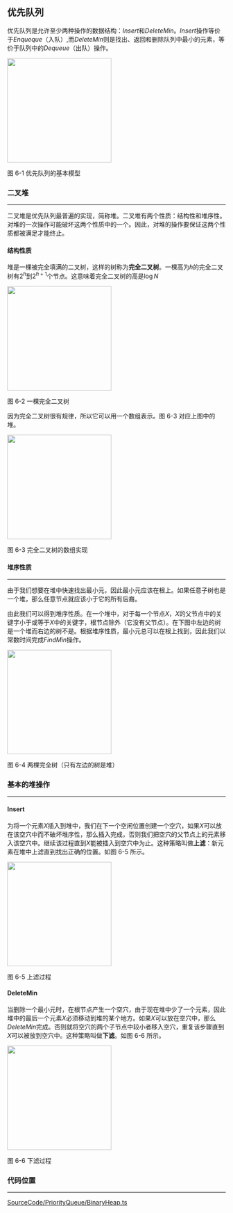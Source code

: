 <!-- @format -->

## 优先队列

优先队列是允许至少两种操作的数据结构：$Insert$和$DeleteMin$。$Insert$操作等价于$Enqueque$（入队）,而$DeleteMin$则是找出、返回和删除队列中最小的元素，等价于队列中的$Dequeue$（出队）操作。

<image  height="240" src="../../../Assets/Images/ch6/6-1.png" />

图 6-1 优先队列的基本模型

### 二叉堆

---

二叉堆是优先队列最普遍的实现，简称堆。二叉堆有两个性质：结构性和堆序性。对堆的一次操作可能破坏这两个性质中的一个。因此，对堆的操作要保证这两个性质都被满足才能终止。

#### 结构性质

堆是一棵被完全填满的二叉树，这样的树称为**完全二叉树**。一棵高为$h$的完全二叉树有$2^h$到$2^{h+1}$个节点。这意味着完全二叉树的高是$\log N$

<image  height="240" src="../../../Assets/Images/ch6/6-2.png" />

图 6-2 一棵完全二叉树

因为完全二叉树很有规律，所以它可以用一个数组表示。图 6-3 对应上图中的堆。

<image  height="240" src="../../../Assets/Images/ch6/6-3.png" />

图 6-3 完全二叉树的数组实现

#### 堆序性质

---

由于我们想要在堆中快速找出最小元，因此最小元应该在根上。如果任意子树也是一个堆，那么任意节点就应该小于它的所有后裔。

由此我们可以得到堆序性质。在一个堆中，对于每一个节点$X$，$X$的父节点中的关键字小于或等于$X$中的关键字，根节点除外（它没有父节点）。在下图中左边的树是一个堆而右边的树不是。根据堆序性质，最小元总可以在根上找到，因此我们以常数时间完成$FindMin$操作。

<image  height="240" src="../../../Assets/Images/ch6/6-4.png" />

图 6-4 两棵完全树（只有左边的树是堆）

### 基本的堆操作

---

#### Insert

为将一个元素$X$插入到堆中，我们在下一个空闲位置创建一个空穴，如果$X$可以放在该空穴中而不破坏堆序性，那么插入完成，否则我们把空穴的父节点上的元素移入该空穴中。继续该过程直到$X$能被插入到空穴中为止。这种策略叫做**上滤**：新元素在堆中上滤直到找出正确的位置。如图 6-5 所示。

<image  height="240" src="../../../Assets/Images/ch6/6-5.png" />

图 6-5 上滤过程

#### DeleteMin

当删除一个最小元时，在根节点产生一个空穴，由于现在堆中少了一个元素，因此堆中的最后一个元素$X$必须移动到堆的某个地方。如果$X$可以放在空穴中，那么$DeleteMin$完成。否则就将空穴的两个子节点中较小者移入空穴，重复该步骤直到$X$可以被放到空穴中。这种策略叫做**下滤**。如图 6-6 所示。

<image  height="240" src="../../../Assets/Images/ch6/6-6.png" />

图 6-6 下滤过程

### 代码位置

---

[SourceCode/PriorityQueue/BinaryHeap.ts](../../../SourceCode/PriorityQueue/BinaryHeap.ts)

